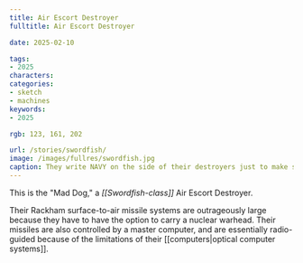 ```yaml
---
title: Air Escort Destroyer
fulltitle: Air Escort Destroyer

date: 2025-02-10

tags:
- 2025
characters:
categories:
- sketch
- machines
keywords:
- 2025

rgb: 123, 161, 202

url: /stories/swordfish/
image: /images/fullres/swordfish.jpg
caption: They write NAVY on the side of their destroyers just to make sure you know who you're dealing with.
---
```

This is the "Mad Dog," a *[[Swordfish-class]]* Air Escort Destroyer.

Their Rackham surface-to-air missile systems are outrageously large because they have to have the option to carry a nuclear warhead. Their missiles are also controlled by a master computer, and are essentially radio-guided because of the limitations of their [[computers|optical computer systems]].